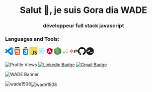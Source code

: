 <h1 align="center">Salut 👋, je suis Gora dia WADE</h1>
<h3 align="center">développeur full stack javascript</h3>

### Languages and Tools:

<img align="left" alt="Visual Studio Code" width="26px" src="https://raw.githubusercontent.com/github/explore/80688e429a7d4ef2fca1e82350fe8e3517d3494d/topics/visual-studio-code/visual-studio-code.png" />
<img align="left" alt="HTML5" width="26px" src="https://raw.githubusercontent.com/github/explore/80688e429a7d4ef2fca1e82350fe8e3517d3494d/topics/html/html.png" />
<img align="left" alt="CSS3" width="26px" src="https://raw.githubusercontent.com/github/explore/80688e429a7d4ef2fca1e82350fe8e3517d3494d/topics/css/css.png" />
<img align="left" alt="JavaScript" width="26px" src="https://raw.githubusercontent.com/github/explore/80688e429a7d4ef2fca1e82350fe8e3517d3494d/topics/javascript/javascript.png" />
<img align="left" alt="React" width="26px" src="https://raw.githubusercontent.com/github/explore/80688e429a7d4ef2fca1e82350fe8e3517d3494d/topics/react/react.png" />
<img align="left" alt="Angular" width="26px" src="https://raw.githubusercontent.com/github/explore/80688e429a7d4ef2fca1e82350fe8e3517d3494d/topics/angular/angular.png" />
<img align="left" alt="Node.js" width="26px" src="https://raw.githubusercontent.com/github/explore/80688e429a7d4ef2fca1e82350fe8e3517d3494d/topics/nodejs/nodejs.png" />
<img align="left" alt="MySQL" width="26px" src="https://raw.githubusercontent.com/github/explore/80688e429a7d4ef2fca1e82350fe8e3517d3494d/topics/mysql/mysql.png" />
<img align="left" alt="Git" width="26px" src="https://raw.githubusercontent.com/github/explore/80688e429a7d4ef2fca1e82350fe8e3517d3494d/topics/git/git.png" />
<img align="left" alt="GitHub" width="26px" src="https://raw.githubusercontent.com/github/explore/78df643247d429f6cc873026c0622819ad797942/topics/github/github.png" />
<img align="left" alt="Terminal" width="26px" src="https://raw.githubusercontent.com/github/explore/80688e429a7d4ef2fca1e82350fe8e3517d3494d/topics/terminal/terminal.png" />







<br /><br />

![Profile Views](https://komarev.com/ghpvc/?username=Wade1508&color=brightgreen)
[![Linkedin Badge](https://img.shields.io/badge/-Gora%20Dia%20Wade-blue?style=flat&logo=Linkedin&logoColor=white&link=https://www.linkedin.com/in/gora-dia-wade-324575253/)](https://www.linkedin.com/in/gora-dia-wade-324575253/)
[![Gmail Badge](https://img.shields.io/badge/-Gora%20Dia%20Wade-c14438?style=flat&logo=Gmail&logoColor=white&link=mailto:goradia1508@gmail.com)](mailto:goradia1508@gmail.com)


![WADE Banner](https://github.com/user-attachments/assets/cdb85c37-3622-4d5a-95b0-65505cabc9fa)




<p><img align="left" src="https://github-readme-stats.vercel.app/api/top-langs?username=wade1508&show_icons=true&locale=fr&layout=compact" alt="wade1508" /></p>

<p> <img align="center" src="https://github-readme-stats.vercel.app/api?username=wade1508&show_icons=true&locale=fr" alt="wade1508" /></p>



